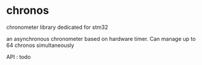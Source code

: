 # chronos
chronometer library dedicated for stm32

an asynchronous chronometer based on hardware timer.
Can manage up to 64 chronos simultaneously

API : todo
